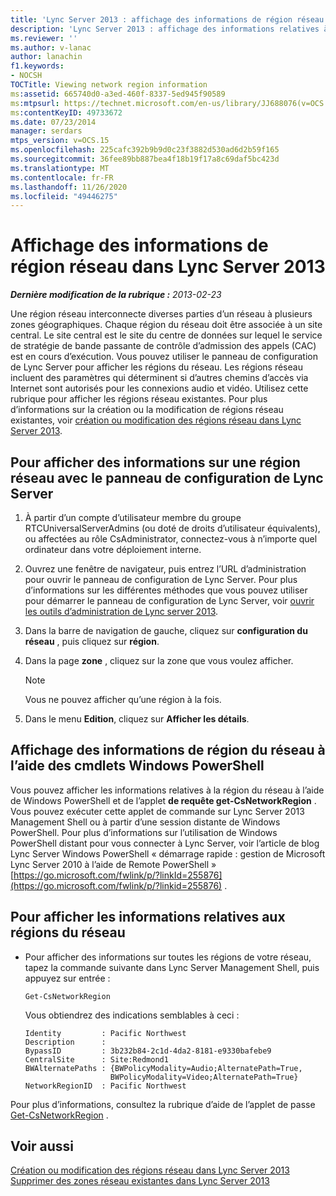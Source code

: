 ```yaml
---
title: 'Lync Server 2013 : affichage des informations de région réseau'
description: 'Lync Server 2013 : affichage des informations relatives à la région du réseau.'
ms.reviewer: ''
ms.author: v-lanac
author: lanachin
f1.keywords:
- NOCSH
TOCTitle: Viewing network region information
ms:assetid: 665740d0-a3ed-460f-8337-5ed945f90589
ms:mtpsurl: https://technet.microsoft.com/en-us/library/JJ688076(v=OCS.15)
ms:contentKeyID: 49733672
ms.date: 07/23/2014
manager: serdars
mtps_version: v=OCS.15
ms.openlocfilehash: 225cafc392b9b9d0c23f3882d530ad6d2b59f165
ms.sourcegitcommit: 36fee89bb887bea4f18b19f17a8c69daf5bc423d
ms.translationtype: MT
ms.contentlocale: fr-FR
ms.lasthandoff: 11/26/2020
ms.locfileid: "49446275"
---
```

# <a name="viewing-network-region-information-in-lync-server-2013"></a>Affichage des informations de région réseau dans Lync Server 2013

<div data-xmlns="http://www.w3.org/1999/xhtml">

<div class="topic" data-xmlns="http://www.w3.org/1999/xhtml" data-msxsl="urn:schemas-microsoft-com:xslt" data-cs="https://msdn.microsoft.com/">

<div data-asp="https://msdn2.microsoft.com/asp">



</div>

<div id="mainSection">

<div id="mainBody">

<span> </span>

_**Dernière modification de la rubrique :** 2013-02-23_

Une région réseau interconnecte diverses parties d’un réseau à plusieurs zones géographiques. Chaque région du réseau doit être associée à un site central. Le site central est le site du centre de données sur lequel le service de stratégie de bande passante de contrôle d’admission des appels (CAC) est en cours d’exécution. Vous pouvez utiliser le panneau de configuration de Lync Server pour afficher les régions du réseau. Les régions réseau incluent des paramètres qui déterminent si d’autres chemins d’accès via Internet sont autorisés pour les connexions audio et vidéo. Utilisez cette rubrique pour afficher les régions réseau existantes. Pour plus d’informations sur la création ou la modification de régions réseau existantes, voir [création ou modification des régions réseau dans Lync Server 2013](lync-server-2013-creating-or-modifying-network-regions.md).

<div>

## <a name="to-view-information-about-a-network-region-with-lync-server-control-panel"></a>Pour afficher des informations sur une région réseau avec le panneau de configuration de Lync Server

1.  À partir d’un compte d’utilisateur membre du groupe RTCUniversalServerAdmins (ou doté de droits d’utilisateur équivalents), ou affectées au rôle CsAdministrator, connectez-vous à n’importe quel ordinateur dans votre déploiement interne.

2.  Ouvrez une fenêtre de navigateur, puis entrez l’URL d’administration pour ouvrir le panneau de configuration de Lync Server. Pour plus d’informations sur les différentes méthodes que vous pouvez utiliser pour démarrer le panneau de configuration de Lync Server, voir [ouvrir les outils d’administration de Lync server 2013](lync-server-2013-open-lync-server-administrative-tools.md).

3.  Dans la barre de navigation de gauche, cliquez sur **configuration du réseau** , puis cliquez sur **région**.

4.  Dans la page **zone** , cliquez sur la zone que vous voulez afficher.
    
    <div>
    

    > [!NOTE]  
    > Vous ne pouvez afficher qu’une région à la fois.

    
    </div>

5.  Dans le menu **Edition**, cliquez sur **Afficher les détails**.

</div>

<div>

## <a name="viewing-network-region-information-by-using-windows-powershell-cmdlets"></a>Affichage des informations de région du réseau à l’aide des cmdlets Windows PowerShell

Vous pouvez afficher les informations relatives à la région du réseau à l’aide de Windows PowerShell et de l’applet **de requête get-CsNetworkRegion** . Vous pouvez exécuter cette applet de commande sur Lync Server 2013 Management Shell ou à partir d’une session distante de Windows PowerShell. Pour plus d’informations sur l’utilisation de Windows PowerShell distant pour vous connecter à Lync Server, voir l’article de blog Lync Server Windows PowerShell « démarrage rapide : gestion de Microsoft Lync Server 2010 à l’aide de Remote PowerShell » [https://go.microsoft.com/fwlink/p/?linkId=255876](https://go.microsoft.com/fwlink/p/?linkid=255876) .

<div>

## <a name="to-view-network-region-information"></a>Pour afficher les informations relatives aux régions du réseau

  - Pour afficher des informations sur toutes les régions de votre réseau, tapez la commande suivante dans Lync Server Management Shell, puis appuyez sur entrée :
    
        Get-CsNetworkRegion
    
    Vous obtiendrez des indications semblables à ceci :
    
        Identity         : Pacific Northwest
        Description      :
        BypassID         : 3b232b84-2c1d-4da2-8181-e9330bafebe9
        CentralSite      : Site:Redmond1
        BWAlternatePaths : {BWPolicyModality=Audio;AlternatePath=True, 
                           BWPolicyModality=Video;AlternatePath=True}
        NetworkRegionID  : Pacific Northwest

</div>

Pour plus d’informations, consultez la rubrique d’aide de l’applet de passe [Get-CsNetworkRegion](https://docs.microsoft.com/powershell/module/skype/Get-CsNetworkRegionLink) .

</div>

<div>

## <a name="see-also"></a>Voir aussi


[Création ou modification des régions réseau dans Lync Server 2013](lync-server-2013-creating-or-modifying-network-regions.md)  
[Supprimer des zones réseau existantes dans Lync Server 2013](lync-server-2013-deleting-existing-network-regions.md)  
  

</div>

</div>

<span> </span>

</div>

</div>

</div>

